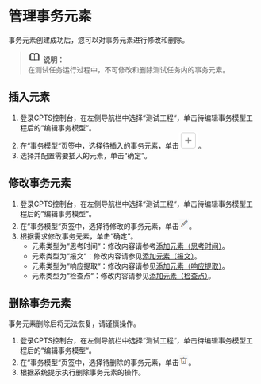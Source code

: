 # 管理事务元素<a name="cpts_01_0030"></a>

事务元素创建成功后，您可以对事务元素进行修改和删除。

>![](public_sys-resources/icon-note.gif) **说明：**   
>在测试任务运行过程中，不可修改和删除测试任务内的事务元素。  

## 插入元素<a name="section826610593514"></a>

1.  登录CPTS控制台，在左侧导航栏中选择“测试工程“，单击待编辑事务模型工程后的“编辑事务模型“。
2.  在“事务模型“页签中，选择待插入的事务元素，单击![](figures/icon-add-3.png)。
3.  选择并配置需要插入的元素，单击“确定”。

## 修改事务元素<a name="section13312183610349"></a>

1.  登录CPTS控制台，在左侧导航栏中选择“测试工程“，单击待编辑事务模型工程后的“编辑事务模型“。
2.  在“事务模型“页签中，选择待修改的事务元素，单击![](figures/icon-edit-4.png)。
3.  根据需求修改事务元素，单击“确定”。
    -   元素类型为“思考时间“：修改内容请参考[添加元素（思考时间）](添加元素（思考时间）.md)。
    -   元素类型为“报文“：修改内容请参见[添加元素（报文）](添加元素（报文）.md)。
    -   元素类型为“响应提取“：修改内容请参见[添加元素（响应提取）](添加元素（响应提取）.md)。
    -   元素类型为“检查点“：修改内容请参见[添加元素（检查点）](添加元素（检查点）.md)。


## 删除事务元素<a name="section5386043173416"></a>

事务元素删除后将无法恢复，请谨慎操作。

1.  登录CPTS控制台，在左侧导航栏中选择“测试工程“，单击待编辑事务模型工程后的“编辑事务模型“。
2.  在“事务模型“页签中，选择待删除的事务元素，单击![](figures/icon-delete.png)。
3.  根据系统提示执行删除事务元素的操作。

